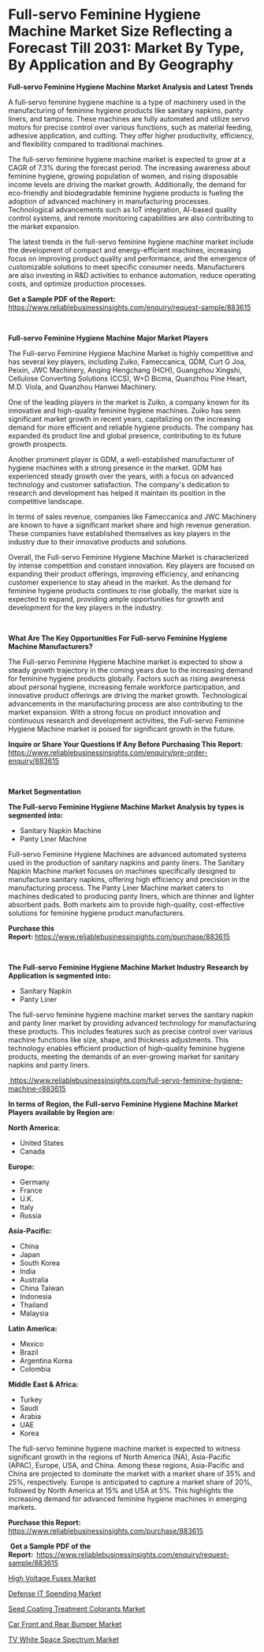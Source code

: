 <p><h1>Full-servo Feminine Hygiene Machine Market Size Reflecting a Forecast Till 2031: Market By Type, By Application and By Geography</h1></p><p><strong>Full-servo Feminine Hygiene Machine Market Analysis and Latest Trends</strong></p>
<p><p>A full-servo feminine hygiene machine is a type of machinery used in the manufacturing of feminine hygiene products like sanitary napkins, panty liners, and tampons. These machines are fully automated and utilize servo motors for precise control over various functions, such as material feeding, adhesive application, and cutting. They offer higher productivity, efficiency, and flexibility compared to traditional machines.</p><p>The full-servo feminine hygiene machine market is expected to grow at a CAGR of 7.3% during the forecast period. The increasing awareness about feminine hygiene, growing population of women, and rising disposable income levels are driving the market growth. Additionally, the demand for eco-friendly and biodegradable feminine hygiene products is fueling the adoption of advanced machinery in manufacturing processes. Technological advancements such as IoT integration, AI-based quality control systems, and remote monitoring capabilities are also contributing to the market expansion.</p><p>The latest trends in the full-servo feminine hygiene machine market include the development of compact and energy-efficient machines, increasing focus on improving product quality and performance, and the emergence of customizable solutions to meet specific consumer needs. Manufacturers are also investing in R&D activities to enhance automation, reduce operating costs, and optimize production processes.</p></p>
<p><strong>Get a Sample PDF of the Report:&nbsp;</strong> <a href="https://www.reliablebusinessinsights.com/enquiry/request-sample/883615">https://www.reliablebusinessinsights.com/enquiry/request-sample/883615</a></p>
<p>&nbsp;</p>
<p><strong>Full-servo Feminine Hygiene Machine Major Market Players</strong></p>
<p><p>The Full-servo Feminine Hygiene Machine Market is highly competitive and has several key players, including Zuiko, Fameccanica, GDM, Curt G Joa, Peixin, JWC Machinery, Anqing Hengchang (HCH), Guangzhou Xingshi, Cellulose Converting Solutions (CCS), W+D Bicma, Quanzhou Pine Heart, M.D. Viola, and Quanzhou Hanwei Machinery.</p><p>One of the leading players in the market is Zuiko, a company known for its innovative and high-quality feminine hygiene machines. Zuiko has seen significant market growth in recent years, capitalizing on the increasing demand for more efficient and reliable hygiene products. The company has expanded its product line and global presence, contributing to its future growth prospects.</p><p>Another prominent player is GDM, a well-established manufacturer of hygiene machines with a strong presence in the market. GDM has experienced steady growth over the years, with a focus on advanced technology and customer satisfaction. The company's dedication to research and development has helped it maintain its position in the competitive landscape.</p><p>In terms of sales revenue, companies like Fameccanica and JWC Machinery are known to have a significant market share and high revenue generation. These companies have established themselves as key players in the industry due to their innovative products and solutions.</p><p>Overall, the Full-servo Feminine Hygiene Machine Market is characterized by intense competition and constant innovation. Key players are focused on expanding their product offerings, improving efficiency, and enhancing customer experience to stay ahead in the market. As the demand for feminine hygiene products continues to rise globally, the market size is expected to expand, providing ample opportunities for growth and development for the key players in the industry.</p></p>
<p>&nbsp;</p>
<p><strong>What Are The Key Opportunities For Full-servo Feminine Hygiene Machine Manufacturers?</strong></p>
<p><p>The Full-servo Feminine Hygiene Machine market is expected to show a steady growth trajectory in the coming years due to the increasing demand for feminine hygiene products globally. Factors such as rising awareness about personal hygiene, increasing female workforce participation, and innovative product offerings are driving the market growth. Technological advancements in the manufacturing process are also contributing to the market expansion. With a strong focus on product innovation and continuous research and development activities, the Full-servo Feminine Hygiene Machine market is poised for significant growth in the future.</p></p>
<p><strong>Inquire or Share Your Questions If Any Before Purchasing This Report:</strong> <a href="https://www.reliablebusinessinsights.com/enquiry/pre-order-enquiry/883615">https://www.reliablebusinessinsights.com/enquiry/pre-order-enquiry/883615</a></p>
<p>&nbsp;</p>
<p><strong>Market Segmentation</strong></p>
<p><strong>The Full-servo Feminine Hygiene Machine Market Analysis by types is segmented into:</strong></p>
<p><ul><li>Sanitary Napkin Machine</li><li>Panty Liner Machine</li></ul></p>
<p><p>Full-servo Feminine Hygiene Machines are advanced automated systems used in the production of sanitary napkins and panty liners. The Sanitary Napkin Machine market focuses on machines specifically designed to manufacture sanitary napkins, offering high efficiency and precision in the manufacturing process. The Panty Liner Machine market caters to machines dedicated to producing panty liners, which are thinner and lighter absorbent pads. Both markets aim to provide high-quality, cost-effective solutions for feminine hygiene product manufacturers.</p></p>
<p><strong>Purchase this Report:&nbsp;</strong><a href="https://www.reliablebusinessinsights.com/purchase/883615">https://www.reliablebusinessinsights.com/purchase/883615</a></p>
<p>&nbsp;</p>
<p><strong>The Full-servo Feminine Hygiene Machine Market Industry Research by Application is segmented into:</strong></p>
<p><ul><li>Sanitary Napkin</li><li>Panty Liner</li></ul></p>
<p><p>The full-servo feminine hygiene machine market serves the sanitary napkin and panty liner market by providing advanced technology for manufacturing these products. This includes features such as precise control over various machine functions like size, shape, and thickness adjustments. This technology enables efficient production of high-quality feminine hygiene products, meeting the demands of an ever-growing market for sanitary napkins and panty liners.</p></p>
<p><a href="https://www.reliablebusinessinsights.com/full-servo-feminine-hygiene-machine-r883615">&nbsp;https://www.reliablebusinessinsights.com/full-servo-feminine-hygiene-machine-r883615</a></p>
<p><strong>In terms of Region, the Full-servo Feminine Hygiene Machine Market Players available by Region are:</strong></p>
<p>
    <p> <strong> North America: </strong>
        <ul>
            <li>United States</li>
            <li>Canada</li>
        </ul>
        </p> 
    <p> <strong> Europe: </strong>
        <ul>
            <li>Germany</li>
            <li>France</li>
            <li>U.K.</li>
            <li>Italy</li>
            <li>Russia</li>
        </ul>
        </p> 
    <p> <strong> Asia-Pacific: </strong>
        <ul>
            <li>China</li>
            <li>Japan</li>
            <li>South Korea</li>
            <li>India</li>
            <li>Australia</li>
            <li>China Taiwan</li>
            <li>Indonesia</li>
            <li>Thailand</li>
            <li>Malaysia</li>
        </ul>
        </p> 
    <p> <strong> Latin America: </strong>
        <ul>
            <li>Mexico</li>
            <li>Brazil</li>
            <li>Argentina Korea</li>
            <li>Colombia</li>
        </ul>
        </p> 
    <p> <strong> Middle East & Africa: </strong>
        <ul>
            <li>Turkey</li>
            <li>Saudi</li>
            <li>Arabia</li>
            <li>UAE</li>
            <li>Korea</li>
        </ul>
    </p>
    </p>
<p><p>The full-servo feminine hygiene machine market is expected to witness significant growth in the regions of North America (NA), Asia-Pacific (APAC), Europe, USA, and China. Among these regions, Asia-Pacific and China are projected to dominate the market with a market share of 35% and 25%, respectively. Europe is anticipated to capture a market share of 20%, followed by North America at 15% and USA at 5%. This highlights the increasing demand for advanced feminine hygiene machines in emerging markets.</p></p>
<p><strong>Purchase this Report: </strong><a href="https://www.reliablebusinessinsights.com/purchase/883615">https://www.reliablebusinessinsights.com/purchase/883615</a></p>
<p>&nbsp;<strong>Get a Sample PDF of the Report:&nbsp;&nbsp;</strong><a href="https://www.reliablebusinessinsights.com/enquiry/request-sample/883615">https://www.reliablebusinessinsights.com/enquiry/request-sample/883615</a></p>
<p><strong></strong></p>
<p><p><a href="https://issuu.com/reportprime-2/docs/high-voltage-fuses-market-size-2030.pptx">High Voltage Fuses Market</a></p><p><a href="https://github.com/sowravmitra0/Market-Research-Report-List-1/blob/main/defense-it-spending-market.md">Defense IT Spending Market</a></p><p><a href="https://www.linkedin.com/pulse/comprehensive-analysis-global-seed-coating-treatment-colorants-ca7te">Seed Coating Treatment Colorants Market</a></p><p><a href="https://www.linkedin.com/pulse/car-front-rear-bumper-market-growth-outlook-from-2024-deezc">Car Front and Rear Bumper Market</a></p><p><a href="https://github.com/kaiserrayhan25/Market-Research-Report-List-1/blob/main/tv-white-space-spectrum-market.md">TV White Space Spectrum Market</a></p></p>